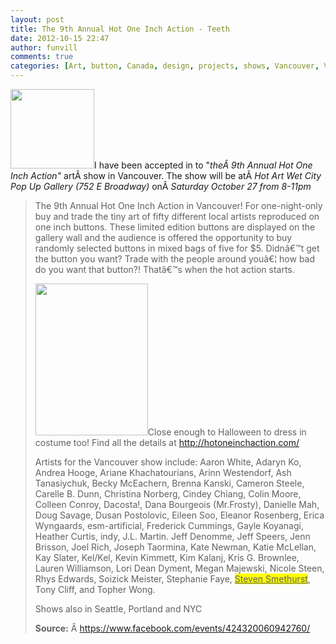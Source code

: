 ```yaml
---
layout: post
title: The 9th Annual Hot One Inch Action - Teeth
date: 2012-10-15 22:47
author: funvill
comments: true
categories: [Art, button, Canada, design, projects, shows, Vancouver, Vancouver]
---
```

<a href="http://www.abluestar.com/blog/wp-content/uploads/2012/10/teeth1.png"><img class="size-full wp-image-2915 alignright" title="teeth" src="http://www.abluestar.com/blog/wp-content/uploads/2012/10/teeth1.png" alt="" width="134" height="127" /></a>I have been accepted in to "<em>theÂ 9th Annual Hot One Inch Action"</em> artÂ show in Vancouver. The show will be atÂ <em>Hot Art Wet City Pop Up Gallery (752 E Broadway)</em> onÂ <em>Saturday October 27 from 8-11pm</em>
<blockquote>The 9th Annual Hot One Inch Action in Vancouver! For one-night-only buy and trade the tiny art of fifty different local artists reproduced on one inch buttons. These limited edition buttons are displayed on the gallery wall and the audience is offered the opportunity to buy randomly selected buttons in mixed bags of five for $5. Didnâ€™t get the button you want? Trade with the people around youâ€¦ how bad do you want that button?! Thatâ€™s when the hot action starts.

<img class="size-full wp-image-2913 alignleft" title="188171_424320060942760_1774678927_n" src="http://www.abluestar.com/blog/wp-content/uploads/2012/10/188171_424320060942760_1774678927_n.jpg" alt="" width="180" height="243" />Close enough to Halloween to dress in costume too! Find all the details at <a href="http://hotoneinchaction.com/">http://hotoneinchaction.com/</a>

Artists for the Vancouver show include: Aaron White, Adaryn Ko, Andrea Hooge, Ariane Khachatourians, Arinn Westendorf, Ash Tanasiychuk, Becky McEachern, Brenna Kanski, Cameron Steele, Carelle B. Dunn, Christina Norberg, Cindey Chiang, Colin Moore, Colleen Conroy, Dacosta!, Dana Bourgeois (Mr.Frosty), Danielle Mah, Doug Savage, Dusan Postolovic, Eileen Soo, Eleanor Rosenberg, Erica Wyngaards, esm-artificial, Frederick Cummings, Gayle Koyanagi, Heather Curtis, indy, J.L. Martin. Jeff Denomme, Jeff Speers, Jenn Brisson, Joel Rich, Joseph Taormina, Kate Newman, Katie McLellan, Kay Slater, Kel/Kel, Kevin Kimmett, Kim Kalanj, Kris G. Brownlee, Lauren Williamson, Lori Dean Dyment, Megan Majewski, Nicole Steen, Rhys Edwards, Soizick Meister, Stephanie Faye, <span style="background-color: yellow; text-decoration: underline;">Steven Smethurst</span>, Tony Cliff, and Topher Wong.

Shows also in Seattle, Portland and NYC

<strong>Source:</strong> Â <a href="https://www.facebook.com/events/424320060942760/">https://www.facebook.com/events/424320060942760/</a></blockquote>
&nbsp;
